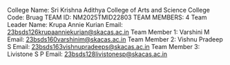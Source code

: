 College Name: Sri Krishna Adithya College of Arts and Science College 
Code: Bruag
TEAM ID: NM2025TMID22803
TEAM MEMBERS: 4
Team Leader Name: Krupa Annie Kurian       Email: 23bsds126krupaanniekurian@skacas.ac.in
Team Member 1: Varshini M              Email: 23bsds160varshinim@skacas.ac.in
Team Member 2: Vishnu Pradeep S              Email: 23bsds163vishnupradeeps@skacas.ac.in
Team Member 3: Livistone S P              Email: 23bsds128livistonesp@skacas.ac.in
